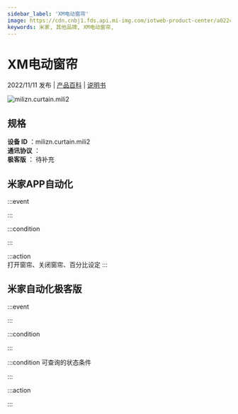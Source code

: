 ```yaml
---
sidebar_label: 'XM电动窗帘'
image: https://cdn.cnbj1.fds.api.mi-img.com/iotweb-product-center/a022cc0d0c7bbd5ee7610102c6207da9_1666433056222.png?GalaxyAccessKeyId=AKVGLQWBOVIRQ3XLEW&Expires=9223372036854775807&Signature=mU6y/gxwudaKB/GhBYnRszcvJPA=
keywords: 米家, 其他品牌, XM电动窗帘, 
---
```

# XM电动窗帘

2022/11/11 发布 | [产品百科](https://home.mi.com/webapp/content/baike/product/index.html?model=milizn.curtain.mili2/) | [说明书](https://home.mi.com/views/introduction.html?model=milizn.curtain.mili2&region=cn)

![milizn.curtain.mili2](https://cdn.cnbj1.fds.api.mi-img.com/iotweb-product-center/a022cc0d0c7bbd5ee7610102c6207da9_1666433056222.png?GalaxyAccessKeyId=AKVGLQWBOVIRQ3XLEW&Expires=9223372036854775807&Signature=mU6y/gxwudaKB/GhBYnRszcvJPA=)

## 规格  
> 
**设备 ID** ：milizn.curtain.mili2  
**通讯协议** ：  
**极客版**  ： 待补充 


## 米家APP自动化  

:::event  

:::

:::condition  

:::

:::action   
打开窗帘、关闭窗帘、百分比设定
:::

## 米家自动化极客版  

:::event  

:::

:::condition  

:::

:::condition 可查询的状态条件  

:::

:::action  

:::

        
